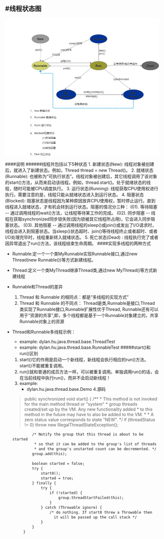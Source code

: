 #线程状态图
-
![Image text](https://github.com/DylanHoos/thread/blob/master/src/main/resources/image/thread_status.png)

####说明
   ######线程共包括以下5种状态
    1. 新建状态(New): 线程对象被创建后，就进入了新建状态。例如，Thread thread = new Thread()。
    2. 就绪状态(Runnable): 也被称为“可执行状态”。线程对象被创建后，其它线程调用了该对象的start()方法，从而来启动该线程。例如，thread.start()。处于就绪状态的线程，随时可能被CPU调度执行。
    3. 运行状态(Running): 线程获取CPU使用权进行执行。需要注意的是，线程只能从就绪状态进入到运行状态。
    4. 阻塞状态(Blocked): 阻塞状态是线程因为某种原因放弃CPU使用权，暂时停止运行。直到线程进入就绪状态，才有机会转到运行状态。阻塞的情况分三种：
        (01). 等待阻塞 -- 通过调用线程的wait()方法，让线程等待某工作的完成。
        (02). 同步阻塞 -- 线程在获取synchronized同步锁失败(因为锁被其它线程所占用)，它会进入同步阻塞状态。
        (03). 其他阻塞 -- 通过调用线程的sleep()或join()或发出了I/O请求时，线程会进入到阻塞状态。当sleep()状态超时、join()等待线程终止或者超时、或者I/O处理完毕时，线程重新转入就绪状态。
    5. 死亡状态(Dead)    : 线程执行完了或者因异常退出了run()方法，该线程结束生命周期。
####实现多线程的两种方式
   * Runnable:定一个一个类MyRunnable实现Runnable接口,通过new Thread(new Runnable())等方式新建线程。
   * Thread:定义一个类MyThread继承Thread类,通过new MyThread()等方式新建线程
   * Runnable和Thread的差异
        1. Thread 和 Runnable 的相同点：都是“多线程的实现方式”
        2. Thread 和 Runnable 的不同点：
            Thread是类,Runnable是接口;Thread类实现了Runnable接口,Runnable扩展性优于Thread,
            Runnable还有可以用于“资源的共享”,即，多个线程都是基于一个Runnable对象建立的，共享Runnable对象上的资源
   * Thread和Runnable多线程示例：
        - example: dylan.hu.java.thread.base.ThreadTest
        - example: dylan.hu.java.thread.base.RunnableTest
#####start()和run()区别
        1. start()它的作用是启动一个新线程，新线程会执行相应的run()方法。start()不能被重复调用。
        2. run()就和普通的成员方法一样，可以被重复调用。单独调用run()的话，会在当前线程中执行run()，而并不会启动新线程！
        3. example:
            - dylan.hu.java.thread.base.Demo
        4.源码
        > public synchronized void start() {
                  /**
                   * This method is not invoked for the main method thread or "system"
                   * group threads created/set up by the VM. Any new functionality added
                   * to this method in the future may have to also be added to the VM.
                   *
                   * A zero status value corresponds to state "NEW".
                   */
                  if (threadStatus != 0)
                      throw new IllegalThreadStateException();
          
                  /* Notify the group that this thread is about to be started
                   * so that it can be added to the group's list of threads
                   * and the group's unstarted count can be decremented. */
                  group.add(this);
          
                  boolean started = false;
                  try {
                      start0();
                      started = true;
                  } finally {
                      try {
                          if (!started) {
                              group.threadStartFailed(this);
                          }
                      } catch (Throwable ignore) {
                          /* do nothing. If start0 threw a Throwable then
                            it will be passed up the call stack */
                      }
                  }
              }
        
     